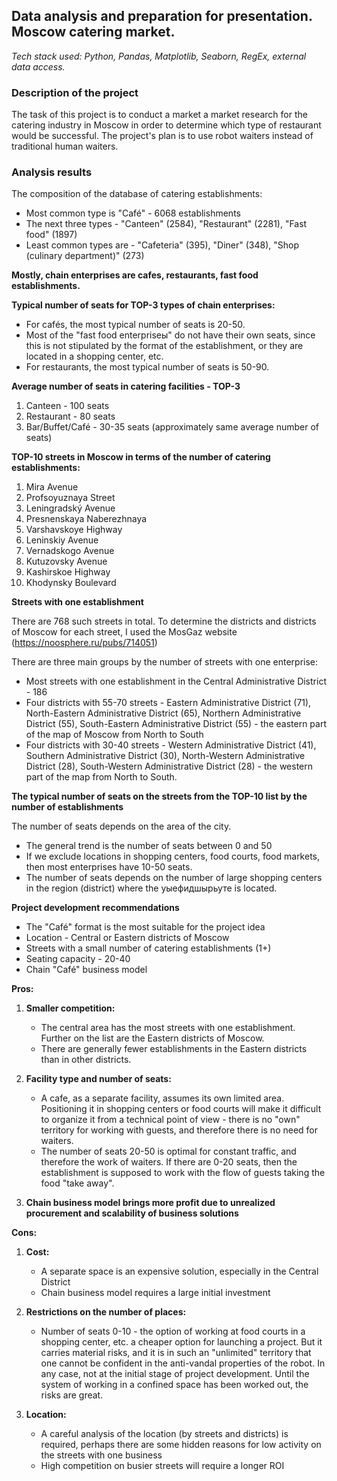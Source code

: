 ## Data analysis and preparation for presentation. Moscow catering market.

*Tech stack used: Python, Pandas, Matplotlib, Seaborn, RegEx, external data access.*

### Description of the project

The task of this project is to conduct a market a market research for the catering industry in Moscow in order to determine which type of restaurant would be successful. The project's plan is to use robot waiters instead of traditional human waiters.

### Analysis results

The composition of the database of catering establishments:

* Most common type is "Café" - 6068 establishments
* The next three types - "Canteen" (2584), "Restaurant" (2281), "Fast food" (1897)
* Least common types are - "Cafeteria" (395), "Diner" (348), "Shop (culinary department)" (273)

**Mostly, chain enterprises are cafes, restaurants, fast food establishments.**

**Typical number of seats for TOP-3 types of chain enterprises:**

* For cafés, the most typical number of seats is 20-50.
* Most of the "fast food enterpriseы" do not have their own seats, since this is not stipulated by the format of the establishment, or they are located in a shopping center, etc.
* For restaurants, the most typical number of seats is 50-90.

**Average number of seats in catering facilities - TOP-3**

1. Canteen - 100 seats
2. Restaurant - 80 seats
3. Bar/Buffet/Café - 30-35 seats (approximately same average number of seats)

**TOP-10 streets in Moscow in terms of the number of catering establishments:**

1. Mira Avenue
2. Profsoyuznaya Street
3. Leningradský Avenue
4. Presnenskaya Naberezhnaya
5. Varshavskoye Highway
6. Leninskiy Avenue
7. Vernadskogo Avenue
8. Kutuzovsky Avenue
9. Kashirskoe Highway
10. Khodynsky Boulevard

**Streets with one establishment**

There are 768 such streets in total. To determine the districts and districts of Moscow for each street, I used the MosGaz website (https://noosphere.ru/pubs/714051)

There are three main groups by the number of streets with one enterprise:

* Most streets with one establishment in the Central Administrative District - 186
* Four districts with 55-70 streets - Eastern Administrative District (71), North-Eastern Administrative District (65), Northern Administrative District (55), South-Eastern Administrative District (55) - the eastern part of the map of Moscow from North to South
* Four districts with 30-40 streets - Western Administrative District (41), Southern Administrative District (30), North-Western Administrative District (28), South-Western Administrative District (28) - the western part of the map from North to South.

**The typical number of seats on the streets from the TOP-10 list by the number of establishments**

The number of seats depends on the area of the city.

* The general trend is the number of seats between 0 and 50
* If we exclude locations in shopping centers, food courts, food markets, then most enterprises have 10-50 seats.
* The number of seats depends on the number of large shopping centers in the region (district) where the уыефидшырьуте is located.

**Project development recommendations**

* The "Café" format is the most suitable for the project idea
* Location - Central or Eastern districts of Moscow
* Streets with a small number of catering establishments (1+)
* Seating capacity - 20-40
* Chain "Café" business model

**Pros:**

1. **Smaller competition:**

    * The central area has the most streets with one establishment. Further on the list are the Eastern districts of Moscow.
    * There are generally fewer establishments in the Eastern districts than in other districts.

2. **Facility type and number of seats:**

    * A cafe, as a separate facility, assumes its own limited area. Positioning it in shopping centers or food courts will make it difficult to organize it from a technical point of view - there is no "own" territory for working with guests, and therefore there is no need for waiters.
    * The number of seats 20-50 is optimal for constant traffic, and therefore the work of waiters. If there are 0-20 seats, then the establishment is supposed to work with the flow of guests taking the food "take away".

3. **Chain business model brings more profit due to unrealized procurement and scalability of business solutions**

**Cons:**

1. **Cost:**

    * A separate space is an expensive solution, especially in the Central District
    * Chain business model requires a large initial investment

2. **Restrictions on the number of places:**

    * Number of seats 0-10 - the option of working at food courts in a shopping center, etc. a cheaper option for launching a project. But it carries material risks, and it is in such an "unlimited" territory that one cannot be confident in the anti-vandal properties of the robot. In any case, not at the initial stage of project development. Until the system of working in a confined space has been worked out, the risks are great.

3. **Location:**

    * A careful analysis of the location (by streets and districts) is required, perhaps there are some hidden reasons for low activity on the streets with one business
    * High competition on busier streets will require a longer ROI
